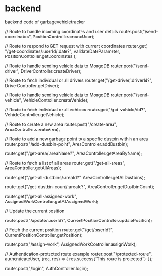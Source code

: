 # backend
backend code of garbagevehicletracker

// Route to handle incoming coordinates and user details
router.post("/send-coordinates", PositionController.createUser);

// Route to respond to GET request with current coordinates
router.get(
  "/get-coordinates/:userId/:date?",
  validateDateParameter,
  PositionController.getCoordinates
);

// Route to handle sending vehicle data to MongoDB
router.post("/send-driver", DriverController.createDriver);

// Route to fetch individual or all drivers
router.get("/get-driver/:driverId?", DriverController.getDriver);

// Route to handle sending vehicle data to MongoDB
router.post("/send-vehicle", VehicleController.createVehicle);

// Route to fetch individual or all vehicles
router.get("/get-vehicle/:id?", VehicleController.getVehicle);

// Route to create a new area
router.post("/create-area", AreaController.createArea);

// Route to add a new garbage point to a specific dustbin within an area
router.post("/add-dustbin-point", AreaController.addDustbin);

router.get("/get-area/:areaName?", AreaController.getAreaByName);

// Route to fetch a list of all areas
router.get("/get-all-areas", AreaController.getAllAreas);

router.get("/get-all-dustbins/:areaId?", AreaController.getAllDustbins);

router.get("/get-dustbin-count/:areaId?", AreaController.getDustbinCount);

router.get("/get-all-assigned-work", AssignedWorkController.getAllAssignedWork);

// Update the current position

router.post("/update/:userId?", CurrentPositionController.updatePosition);

// Fetch the current position
router.get("/get/:userId?", CurrentPositionController.getPosition);

router.post("/assign-work", AssignedWorkController.assignWork);

// Authentication-protected route example
router.post("/protected-route", authenticateUser, (req, res) => {
  res.success("This route is protected");
});

router.post("/login", AuthController.login);
